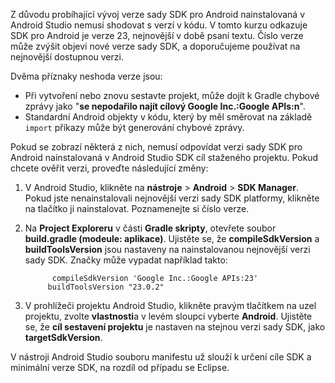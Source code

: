 Z důvodu probíhající vývoj verze sady SDK pro Android nainstalovaná v Android Studio nemusí shodovat s verzí v kódu. V tomto kurzu odkazuje SDK pro Android je verze 23, nejnovější v době psaní textu. Číslo verze může zvýšit objeví nové verze sady SDK, a doporučujeme používat na nejnovější dostupnou verzi.

Dvěma příznaky neshoda verze jsou:

- Při vytvoření nebo znovu sestavte projekt, může dojít k Gradle chybové zprávy jako "**se nepodařilo najít cílový Google Inc.:Google APIs:n**".
- Standardní Android objekty v kódu, který by měl směrovat na základě `import` příkazy může být generování chybové zprávy.

Pokud se zobrazí některá z nich, nemusí odpovídat verzi sady SDK pro Android nainstalovaná v Android Studio SDK cíl staženého projektu. Pokud chcete ověřit verzi, proveďte následující změny:

1. V Android Studio, klikněte na **nástroje** > **Android** > **SDK Manager**. Pokud jste nenainstalovali nejnovější verzi sady SDK platformy, klikněte na tlačítko ji nainstalovat. Poznamenejte si číslo verze.
2. Na **Project Exploreru** v části **Gradle skripty**, otevřete soubor **build.gradle (modeule: aplikace)**. Ujistěte se, že **compileSdkVersion** a **buildToolsVersion** jsou nastaveny na nainstalovanou nejnovější verzi sady SDK. Značky může vypadat například takto:

             compileSdkVersion 'Google Inc.:Google APIs:23'
            buildToolsVersion "23.0.2"
3. V prohlížeči projektu Android Studio, klikněte pravým tlačítkem na uzel projektu, zvolte **vlastnosti**a v levém sloupci vyberte **Android**. Ujistěte se, že **cíl sestavení projektu** je nastaven na stejnou verzi sady SDK, jako **targetSdkVersion**.

V nástroji Android Studio souboru manifestu už slouží k určení cíle SDK a minimální verze SDK, na rozdíl od případu se Eclipse.
